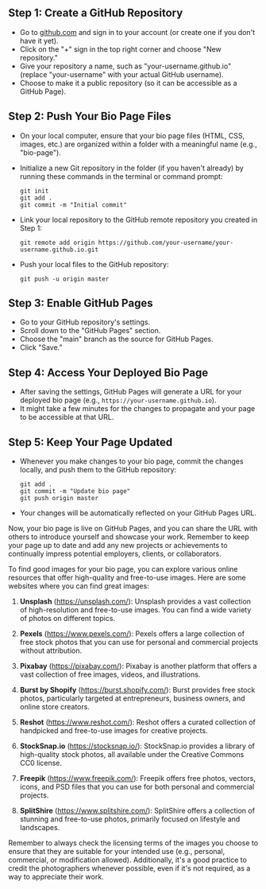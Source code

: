 ## Step 1: Create a GitHub Repository
- Go to [github.com](https://github.com) and sign in to your account (or create one if you don't have it yet).
- Click on the "+" sign in the top right corner and choose "New repository."
- Give your repository a name, such as "your-username.github.io" (replace "your-username" with your actual GitHub username).
- Choose to make it a public repository (so it can be accessible as a GitHub Page).

## Step 2: Push Your Bio Page Files
- On your local computer, ensure that your bio page files (HTML, CSS, images, etc.) are organized within a folder with a meaningful name (e.g., "bio-page").
- Initialize a new Git repository in the folder (if you haven't already) by running these commands in the terminal or command prompt:
  ```
  git init
  git add .
  git commit -m "Initial commit"
  ```

- Link your local repository to the GitHub remote repository you created in Step 1:
  ```
  git remote add origin https://github.com/your-username/your-username.github.io.git
  ```

- Push your local files to the GitHub repository:
  ```
  git push -u origin master
  ```

## Step 3: Enable GitHub Pages
- Go to your GitHub repository's settings.
- Scroll down to the "GitHub Pages" section.
- Choose the "main" branch as the source for GitHub Pages.
- Click "Save."

## Step 4: Access Your Deployed Bio Page
- After saving the settings, GitHub Pages will generate a URL for your deployed bio page (e.g., `https://your-username.github.io`).
- It might take a few minutes for the changes to propagate and your page to be accessible at that URL.

## Step 5: Keep Your Page Updated
- Whenever you make changes to your bio page, commit the changes locally, and push them to the GitHub repository:
  ```
  git add .
  git commit -m "Update bio page"
  git push origin master
  ```

- Your changes will be automatically reflected on your GitHub Pages URL.

Now, your bio page is live on GitHub Pages, and you can share the URL with others to introduce yourself and showcase your work. Remember to keep your page up to date and add any new projects or achievements to continually impress potential employers, clients, or collaborators.

To find good images for your bio page, you can explore various online resources that offer high-quality and free-to-use images. Here are some websites where you can find great images:

1. **Unsplash** (https://unsplash.com/): Unsplash provides a vast collection of high-resolution and free-to-use images. You can find a wide variety of photos on different topics.

2. **Pexels** (https://www.pexels.com/): Pexels offers a large collection of free stock photos that you can use for personal and commercial projects without attribution.

3. **Pixabay** (https://pixabay.com/): Pixabay is another platform that offers a vast collection of free images, videos, and illustrations.

4. **Burst by Shopify** (https://burst.shopify.com/): Burst provides free stock photos, particularly targeted at entrepreneurs, business owners, and online store creators.

5. **Reshot** (https://www.reshot.com/): Reshot offers a curated collection of handpicked and free-to-use images for creative projects.

6. **StockSnap.io** (https://stocksnap.io/): StockSnap.io provides a library of high-quality stock photos, all available under the Creative Commons CC0 license.

7. **Freepik** (https://www.freepik.com/): Freepik offers free photos, vectors, icons, and PSD files that you can use for both personal and commercial projects.

8. **SplitShire** (https://www.splitshire.com/): SplitShire offers a collection of stunning and free-to-use photos, primarily focused on lifestyle and landscapes.

Remember to always check the licensing terms of the images you choose to ensure that they are suitable for your intended use (e.g., personal, commercial, or modification allowed). Additionally, it's a good practice to credit the photographers whenever possible, even if it's not required, as a way to appreciate their work.